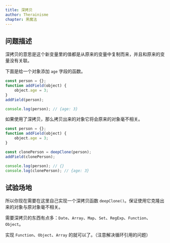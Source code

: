 ```yaml
---
title: 深拷贝
author: Therainisme
chapter: 黑魔法
---
```


## 问题描述

深拷贝的意思是这个新变量里的值都是从原来的变量中复制而来，并且和原来的变量没有关联。

下面是给一个对象添加 `age` 字段的函数。

```js
const person = {};
function addField(object) {
    object.age = 3;
}
addField(person);

console.log(person); // {age: 3}
```

如果使用了深拷贝，那么拷贝出来的对象它将会原来的对象毫不相关。

```js
const person = {};
function addField(object) {
    object.age = 3;
}

const clonePerson = deepClone(person);
addField(clonePerson);

console.log(person); // {}
console.log(clonePerson); // {age: 3}
```

## 试验场地

所以你现在需要在这里自己实现一个深拷贝函数 `deepClone()`。保证使用它克隆出来的对象与原对象毫不相关。

需要深拷贝的东西有点多：`Date`、`Array`、`Map`、`Set`、`RegExp`、`Function`、`Object`。

实现 `Function`、`Object`、`Array` 的就可以了。（注意解决循环引用的问题）

<script template>
function deepClone(object, checkMap = new WeakMap()) {
    let result;

    return object;
}

solution.deepClone = deepClone;
</script>

<script test>

const testArray = ['array1', 'array2'];
const testFunc = function test() {};

const testObject = {
    aField: 'a',
    bField: testArray,
    cField: testFunc
};
testObject.dField = testObject;
testObject.bField[3] = testArray;

const cloneObject = solution.deepClone(testObject);

function judge(object, deepObject, checkMap = new WeakMap()) {
    if (checkMap[object] === 1) return true;

    if (Array.isArray(object)) {
        checkMap[object] = 1;

        for (let i = 0; i < object.length; ++ i) {
            if (judge(object[i], deepObject[i], checkMap) === false) return false;
        }
        return true;
    }

    if (typeof object === "function") {
        return object.toString() === deepObject.toString();
    }

    if (typeof object === "object") {
        checkMap[object] = 1;

        const theKeys = Object.keys(object);
        for (const key of theKeys) {
            if (judge(object[key], deepObject[key], checkMap) === false) return false;
        }
        return true;
    }

    return object === deepObject;
}

return judge(testObject, cloneObject);

</script>

<script answer>
function deepClone(object, checkMap = new WeakMap()) {
    if (checkMap[object]) {
        return checkMap[object];
    }
    let result;

    // If it's a Function
    if (typeof object === "function") {
        return checkMap[object] = result = new Function("return " + object.toString())();
    }

    // If it's a Array
    if (Array.isArray(object)) {
        checkMap[object] = result = [];
        for (const value of object) {
            result.push(deepClone(value, checkMap));
        }
        return result;
    }

    // If it's a Object
    if (typeof object === "object") {
        checkMap[object] = result = {};

        const theKeys = Object.keys(object);
        for (const key of theKeys) {
            result[key] = deepClone(object[key], checkMap);
        }

        return result;
    }

    return object;
}

solution.deepClone = deepClone;
</script>